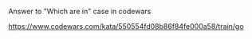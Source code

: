 Answer to "Which are in" case in codewars

https://www.codewars.com/kata/550554fd08b86f84fe000a58/train/go